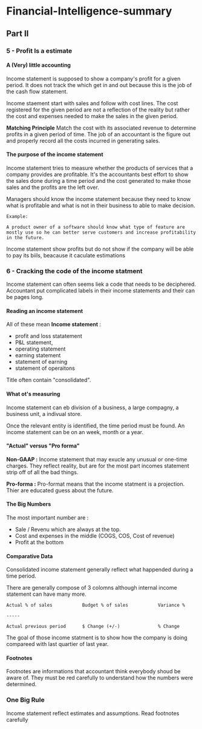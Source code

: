 # Financial-Intelligence-summary

## Part II

### 5 - Profit Is a estimate

#### A (Very) little accounting

Income statement is supposed to show a company's profit for a given period. It does not track the which get in and out because this is the job of the cash flow statement.

Income staement start with sales and follow with cost lines. The cost registered for the given period are not a reflection of the reality but rather the cost and expenses needed to make the sales in the given period.

**Matching Principle**
Match the cost with its associated revenue to determine profits in a given period of time. The job of an accountant is the figure out and properly record all the costs incurred in generating sales.

#### The purpose of the income statement

Income statement tries to measure whether the products of services that a company provides are profitable. It's the accountants best effort to show the sales done during a time period and the cost generated to make those sales and the profits are the left over.

Managers should know the income statement because they need to know what is profitable and what is not in their business to able to make decision.

```
Example:

A product owner of a software should know what type of feature are mostly use so he can better serve customers and increase profitability in the future. 
```

Income statement show profits but do not show if the company will be able to pay its biils, beacause it caculate estimations

### 6 - Cracking the code of the income statment

Income statement can often seems liek a code that needs to be deciphered. Accountant put complicated labels in their income statements and their can be pages long.

#### Reading an income statement

All of these mean **Income statement** :
- profit and loss statatement
- P&L statement,
- operating statement
- earning statement
- statement of earning
- statement of operaitons

Title often contain "consolidated".

#### What ot's measuring

Income statement can eb division of a business, a large compagny, a business unit, a indivual store.

Once the relevant entity is identified, the time period must be found. An income statement can be on an week, month or a year.

#### "Actual" versus "Pro forma"

**Non-GAAP :** Income statement that may exucle any unusual or one-time charges. They reflect reality, but are for the most part incomes statement strip off of all the bad things.

**Pro-forma :** Pro-format means that the income statment is a projection. Thier are educated guess about the future.

#### The Big Numbers

The most important number are :
 - Sale / Revenu which are always at the top.
 - Cost and expenses in the middle (COGS, COS, Cost of revenue)
 - Profit at the bottom

#### Comparative Data

Consolidated income statement generally reflect what happended during a time period.

There are generally compose of 3 colomns although internal income statement can have many more.

```text
Actual % of sales           Budget % of sales           Variance %

-----

Actual previous period      $ Change (+/-)              % Change
```

The goal of those income statment is to show how the company is doing compareed with last quartier of last year.

#### Footnotes

Footnotes are informations that accountant think everybody shoud be aware of. They must be red carefully to understand how the numbers were determined.

### One Big Rule

Income statement reflect estimates and assumptions.
Read footnotes carefully
